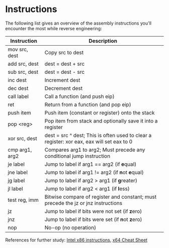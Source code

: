 # Instructions
The following list gives an overview of the assembly instructions you'll encounter the most while reverse engineering:

| Instruction    | Description                                                                               |
|----------------|-------------------------------------------------------------------------------------------|
| mov src, dest  | Copy src to dest                                                                          |
| add src, dest  | dest = dest + src                                                                         |
| sub src, dest  | dest = dest - src                                                                         |
| inc dest       | Increment dest                                                                            |
| dec dest       | Decrement dest                                                                            |
| call label     | Call a function (and push eip)                                                            |
| ret            | Return from a function (and pop eip)                                                      |
| push item      | Push item (constant or register) onto the stack                                           |
| pop \<reg\>    | Pop item from stack and optionally save it into a register                                |
| xor src, dest  | dest = src ^ dest; This is often used to clear a register: xor eax, eax will set eax to 0 |
| cmp arg1, arg2 | Compares arg1 to arg2; Must precede any conditional jump instruction                      |
| je label       | Jump to label if arg1 == arg2 (if **e**qual)                                              |
| jne label      | Jump to label if arg1 != arg2 (if **n**ot **e**qual)                                      |
| jg label       | Jump to label if arg2 > arg1 (if **g**reater)                                             |
| jl label       | Jump to label if arg2 < arg1 (if **l**ess)                                                |
| test reg, imm  | Bitwise compare of register and constant; must precede the jz or jnz instructions         |
| jz             | Jump to label if bits were not set (if **z**ero)                                          |
| jnz            | Jump to label if bits were set (if **n**ot **z**ero)                                      |
| nop            | No-op (no operation)                                                                      |

References for further study: [Intel x86 instructions](https://scadahacker.com/library/Documents/Cheat_Sheets/Programming%20-%20x86%20Instructions%201.pdf), 
[x64 Cheat Sheet](https://cs.brown.edu/courses/cs033/docs/guides/x64_cheatsheet.pdf)
